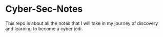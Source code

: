 # Cyber-Sec-Notes
This repo is about all the notes that I will take in my journey of discovery and learning to become a cyber jedi.
